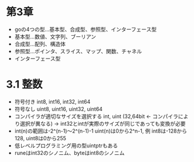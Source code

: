# 第3章

* goの4つの型…基本型、合成型、参照型、インターフェース型
* 基本型…数値、文字列、ブーリアン
* 合成型…配列、構造体
* 参照型…ポインタ、スライス、マップ、関数、チャネル
* インターフェース型

# 3.1 整数

* 符号付き int8, int16, int32, int64
* 符号なし uint8, uint16, uint32, uint64
* コンパイラが適切なサイズを選択する int, uint (32,64bit <- コンパイラにより選択が異なる)
  -> int32とintが実際のサイズが同じであっても変換が必要
* int(n)の範囲は-2^(n-1)〜2^(n-1)-1 uint(n)は0から2^n-1, 例 int8は-128から128, uint8は0から255
* 低レベルプログラミング用の型uintptrもある
* runeはint32のシノニム、byteはint8のシノニム

